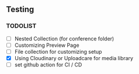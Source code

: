 ## Testing

### TODOLIST

- [ ] Nested Collection (for conference folder)
- [ ] Customizing Preview Page
- [ ] File collection for customizing setup
- [x] Using Cloudinary or Uploadcare for media library
- [ ] set github action for CI / CD
